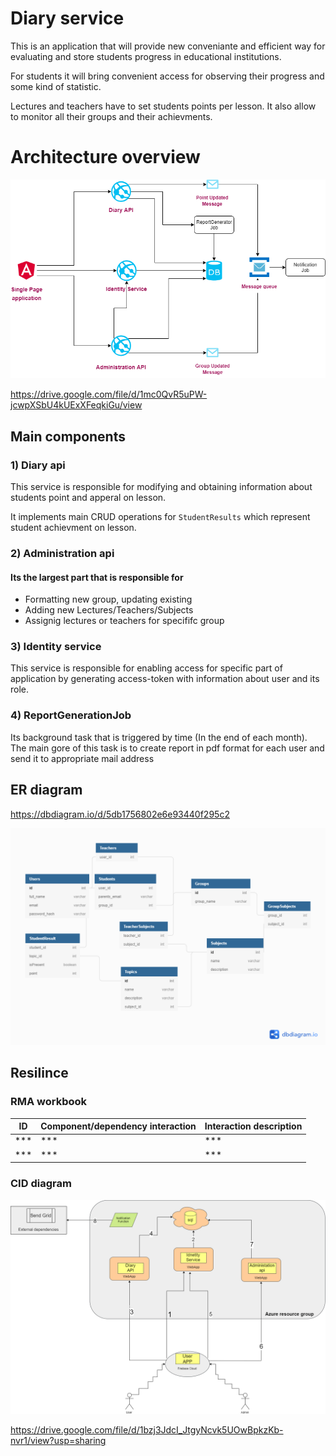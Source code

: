 # Diary service

This is an application that will provide new conveniante and efficient way for evaluating and store students progress in educational institutions.

For students it will bring convenient access for observing their progress and some kind of statistic.

Lectures and teachers have to set students points per lesson. It also allow to monitor all their groups and their achievments.

# Architecture overview

![GitHub Logo](/images/app-architecture.png)

https://drive.google.com/file/d/1mc0QvR5uPW-jcwpXSbU4kUExXFeqkiGu/view

## Main components

### 1) Diary api

This service is responsible for modifying and obtaining information about students point and apperal on lesson.

It implements main CRUD operations for `StudentResults` which represent student achievment on lesson.

### 2) Administration api

#### Its the largest part that is responsible for
- Formatting new group, updating existing
- Adding new Lectures/Teachers/Subjects
- Assignig lectures or teachers for specififc group

### 3) Identity service

This service is responsible for enabling access for specific part of application by generating access-token with information about user and its role.

### 4) ReportGenerationJob

Its background task that is triggered by time (In the end of each month).
The main gore of this task is to create report in pdf format for each user and send it to appropriate mail address


## ER diagram

https://dbdiagram.io/d/5db1756802e6e93440f295c2

![GitHub Logo](/images/er-diagram.png)

## Resilince
### RMA workbook

ID | Component/dependency interaction | Interaction description
------------ | ------------- | -------------
*** | *** | ***
*** | *** | ***
### CID diagram

![GitHub Logo](/images/CID-diagram.png)

https://drive.google.com/file/d/1bzj3JdcI_JtgyNcvk5UOwBpkzKb-nvr1/view?usp=sharing

